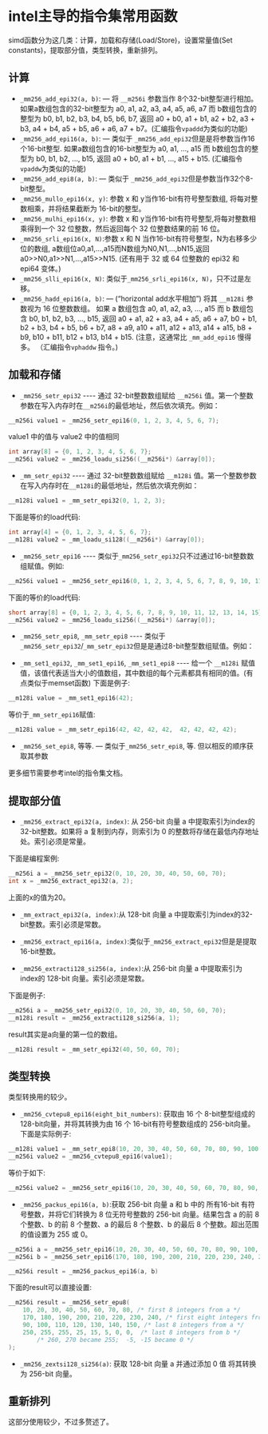 # intel主导的指令集常用函数

simd函数分为这几类：计算，加载和存储(Load/Store)，设置常量值(Set constants)，提取部分值，类型转换，重新排列。

## 计算


- `_mm256_add_epi32(a, b)`: — 将 `__m256i` 参数当作 8个32-bit整型进行相加。 如果a数组包含的32-bit整型为 a0, a1, a2, a3, a4, a5, a6, a7 而 b数组包含的整型为 b0, b1, b2, b3, b4, b5, b6, b7, 返回 a0 + b0, a1 + b1, a2 + b2, a3 + b3, a4 + b4, a5 + b5, a6 + a6, a7 + b7。(汇编指令`vpaddd`为类似的功能)
- `_mm256_add_epi16(a, b)`: — 类似于 `_mm256_add_epi32`但是是将参数当作16个16-bit整型. 如果a数组包含的16-bit整型为 a0, a1, ..., a15 而 b数组包含的整型为 b0, b1, b2, ..., b15, 返回 a0 + b0, a1 + b1, ..., a15 + b15. (汇编指令`vpaddw`为类似的功能)
- `_mm256_add_epi8(a, b)`: — 类似于 `_mm256_add_epi32`但是参数当作32个8-bit整型。
- `_mm256_mullo_epi16(x, y)`: 参数 x 和 y当作16-bit有符号整型数组, 将每对整数相乘，并将结果截断为 16-bit的整型。
- `_mm256_mulhi_epi16(x, y)`: 参数 x 和 y当作16-bit有符号整型,将每对整数相乘得到一个 32 位整数，然后返回每个 32 位整数结果的前 16 位。
- `_mm256_srli_epi16(x, N)`:参数 x 和 N 当作16-bit有符号整型，N为右移多少位的数组, a数组位a0,a1,...,a15而N数组为N0,N1,...,bN15,返回a0>>N0,a1>>N1,...,a15>>N15. (还有用于 32 或 64 位整数的 epi32 和 epi64 变体。)
- `_mm256_slli_epi16(x, N)`: 类似于`_mm256_srli_epi16(x, N)`，只不过是左移。
- `_mm256_hadd_epi16(a, b)`: — (“horizontal add水平相加”) 将其 `__m128i` 参数视为 16 位整数数组。 如果 a 数组包含 a0, a1, a2, a3, ..., a15 而 b 数组包含 b0, b1, b2, b3, ..., b15, 返回 a0 + a1, a2 + a3, a4 + a5, a6 + a7, b0 + b1, b2 + b3, b4 + b5, b6 + b7, a8 + a9, a10 + a11, a12 + a13, a14 + a15, b8 + b9, b10 + b11, b12 + b13, b14 + b15. (注意，这通常比 `_mm_add_epi16` 慢得多。 （汇编指令`vphaddw` 指令。)

## 加载和存储

- `_mm256_setr_epi32` ---- 通过 32-bit整数数组赋给 `__m256i` 值。第一个整数参数在写入内存时在`__m256i`的最低地址，然后依次填充。例如：

```c
__m256i value1 = _mm256_setr_epi16(0, 1, 2, 3, 4, 5, 6, 7);
```

value1 中的值与 value2 中的值相同

```c
int array[8] = {0, 1, 2, 3, 4, 5, 6, 7};
__m256i value2 = _mm256_loadu_si256((__m256i*) &array[0]);
```


- `_mm_setr_epi32` ---- 通过 32-bit整数数组赋给 `__m128i` 值。第一个整数参数在写入内存时在`__m128i`的最低地址，然后依次填充例如：

```c
__m128i value1 = _mm_setr_epi32(0, 1, 2, 3);
```

下面是等价的load代码:

```c
int array[4] = {0, 1, 2, 3, 4, 5, 6, 7};
__m128i value2 = _mm_loadu_si128((__m256i*) &array[0]);
```

- `_mm256_setr_epi16` ---- 类似于`_mm256_setr_epi32`只不过通过16-bit整数数组赋值。例如:

```c
__m256i value1 = _mm256_setr_epi16(0, 1, 2, 3, 4, 5, 6, 7, 8, 9, 10, 11, 12, 13, 14, 15);
```

下面的等价的load代码:

```c
short array[8] = {0, 1, 2, 3, 4, 5, 6, 7, 8, 9, 10, 11, 12, 13, 14, 15};
__m256i value2 = _mm256_loadu_si256((__m256i*) &array[0]);
```

- `_mm256_setr_epi8`, `_mm_setr_epi8` ---- 类似于`_mm256_setr_epi32`/`_mm_setr_epi32`但是是通过8-bit整型数组赋值。例如：

- `_mm_set1_epi32`, `_mm_set1_epi16`, `_mm_set1_epi8` ---- 给一个 `__m128i` 赋值值，该值代表适当大小的值数组，其中数组的每个元素都具有相同的值。(有点类似于memset函数) 下面是例子:

```c
__m128i value = _mm_set1_epi16(42);
```

等价于`_mm_setr_epi16`赋值:

```c
__m128i value = _mm_setr_epi16(42, 42, 42, 42,  42, 42, 42, 42);
```


- `_mm256_set_epi8`, 等等. — 类似于`_mm256_setr_epi8`, 等. 但以相反的顺序获取其参数

更多细节需要参考intel的指令集文档。

## 提取部分值

- `_mm256_extract_epi32(a, index)`: 从 256-bit 向量 a 中提取索引为index的32-bit整数。如果将 a 复制到内存，则索引为 0 的整数将存储在最低内存地址处。索引必须是常量。

下面是编程案例:

```c
__m256i a = _mm256_setr_epi32(0, 10, 20, 30, 40, 50, 60, 70);
int x = _mm256_extract_epi32(a, 2);
```

上面的x的值为20。

- `_mm_extract_epi32(a, index)`:从 128-bit 向量 a 中提取索引为index的32-bit整数。索引必须是常数。

- `_mm256_extract_epi16(a, index)`:类似于`_mm256_extract_epi32`但是是提取16-bit整数。

- `_mm256_extracti128_si256(a, index)`:从 256-bit 向量 a 中提取索引为index的 128-bit 向量。索引必须是常数。

下面是例子:

```c
__m256i a = _mm256_setr_epi32(0, 10, 20, 30, 40, 50, 60, 70);
__m128i result = _mm256_extracti128_si256(a, 1);
```

result其实是a向量的第一位的数组。

```c
__m128i result = _mm_setr_epi32(40, 50, 60, 70);
```

## 类型转换

类型转换用的较少。

- `_mm256_cvtepu8_epi16(eight_bit_numbers)`: 获取由 16 个 8-bit整型组成的 128-bit向量，并将其转换为由 16 个 16-bit有符号整数组成的 256-bit向量。 下面是实际例子:

```c
__m128i value1 = _mm_setr_epi8(10, 20, 30, 40, 50, 60, 70, 80, 90, 100, 110, 120, 130, 140, 150);
__m256i value2 = _mm256_cvtepu8_epi16(value1);
```

等价于如下:

```c
__m256i value2 = _mm256_setr_epi16(10, 20, 30, 40, 50, 60, 70, 80, 90, 100, 110, 120, 130, 140, 150);
```
- `_mm256_packus_epi16(a, b)`:获取 256-bit 向量 a 和 b 中的 所有16-bit 有符号整数，并将它们转换为 8 位无符号整数的 256-bit 向量。结果包含 a 的前 8 个整数、b 的前 8 个整数、a 的最后 8 个整数、b 的最后 8 个整数。超出范围的值设置为 255 或 0。

```c
__m256i a = _mm256_setr_epi16(10, 20, 30, 40, 50, 60, 70, 80, 90, 100, 110, 120, 130, 140, 150, 160);
__m256i b = _mm256_setr_epi16(170, 180, 190, 200, 210, 220, 230, 240, 250, 260, 270, 25, 15, 5, -5, -15);

__m256i result = _mm256_packus_epi16(a, b)
```

下面的result可以直接设置:

```c
__m256i result = _mm256_setr_epu8(
    10, 20, 30, 40, 50, 60, 70, 80, /* first 8 integers from a */
    170, 180, 190, 200, 210, 220, 230, 240, /* first eight integers from b */
    90, 100, 110, 120, 130, 140, 150, /* last 8 integers from a */
    250, 255, 255, 25, 15, 5, 0, 0,  /* last 8 integers from b */
        /* 260, 270 became 255;  -5, -15 became 0 */
);
```
- `_mm256_zextsi128_si256(a)`: 获取 128-bit 向量 a 并通过添加 0 值 将其转换为 256-bit 向量。

## 重新排列

这部分使用较少，不过多赘述了。